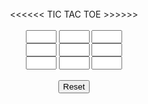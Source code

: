 <html>
<head>
<title>Form Event</title>
<script language="javascript">
var a
function tictac(t)
{
if(a==1){
t.value="x"
a=0
t.blur()
}
else
{
t.value="o"
a=1
t.blur()
}
}
function pqr(fnm){
fnm.t1.focus;fnm.t1.value=""
fnm.t2.focus;fnm.t2.value=""
fnm.t3.focus;fnm.t3.value=""
fnm.t4.focus;fnm.t4.value=""
fnm.t5.focus;fnm.t5.value=""
fnm.t6.focus;fnm.t6.value=""
fnm.t7.focus;fnm.t7.value=""
fnm.t8.focus;fnm.t8.value=""
fnm.t9.focus;fnm.t9.value=""
}
</script>
</head>
<body>
<form>
<br><center>
<<<<<< TIC TAC TOE >>>>>>
<br><br>
<input type="text" name="t1" size=3 onfocus="tictac(this)">
<input type="text" name="t2" size=3 onfocus="tictac(this)">
<input type="text" name="t3" size=3 onfocus="tictac(this)">
<br>
<input type="text" name="t4" size=3 onfocus="tictac(this)">
<input type="text" name="t5" size=3 onfocus="tictac(this)">
<input type="text" name="t6" size=3 onfocus="tictac(this)">
<br>
<input type="text" name="t7" size=3 onfocus="tictac(this)">
<input type="text" name="t8" size=3 onfocus="tictac(this)">
<input type="text" name="t9" size=3 onfocus="tictac(this)">
<br><br>
<input type="button" value="Reset" onclick="pqr(form)">
</center>
</form>
</body>
</html>
